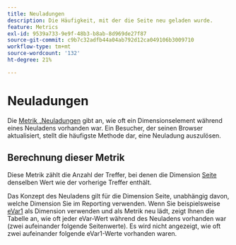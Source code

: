 ```yaml
---
title: Neuladungen
description: Die Häufigkeit, mit der die Seite neu geladen wurde.
feature: Metrics
exl-id: 9539a733-9e9f-48b3-b8ab-8d969de27f87
source-git-commit: c9b7c32adfb44a04ab792d12ca049106b3009710
workflow-type: tm+mt
source-wordcount: '132'
ht-degree: 21%

---
```


# Neuladungen

Die [Metrik „Neuladungen](overview.md) gibt an, wie oft ein Dimensionselement während eines Neuladens vorhanden war. Ein Besucher, der seinen Browser aktualisiert, stellt die häufigste Methode dar, eine Neuladung auszulösen.

## Berechnung dieser Metrik

Diese Metrik zählt die Anzahl der Treffer, bei denen die Dimension [Seite](../dimensions/page.md) denselben Wert wie der vorherige Treffer enthält.

Das Konzept des Neuladens gilt für die Dimension Seite, unabhängig davon, welche Dimension Sie im Reporting verwenden. Wenn Sie beispielsweise [eVar1](../dimensions/evar.md) als Dimension verwenden und als Metrik neu lädt, zeigt Ihnen die Tabelle an, wie oft jeder eVar-Wert während des Neuladens vorhanden war (zwei aufeinander folgende Seitenwerte). Es wird nicht angezeigt, wie oft zwei aufeinander folgende eVar1-Werte vorhanden waren.
